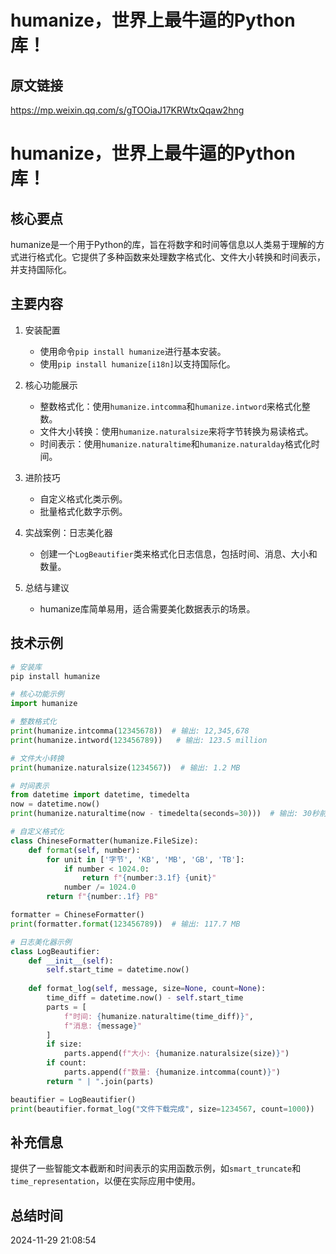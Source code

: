 # humanize，世界上最牛逼的Python库！

## 原文链接
https://mp.weixin.qq.com/s/gTOOiaJ17KRWtxQqaw2hng

# humanize，世界上最牛逼的Python库！

## 核心要点
humanize是一个用于Python的库，旨在将数字和时间等信息以人类易于理解的方式进行格式化。它提供了多种函数来处理数字格式化、文件大小转换和时间表示，并支持国际化。

## 主要内容
1. 安装配置
   - 使用命令`pip install humanize`进行基本安装。
   - 使用`pip install humanize[i18n]`以支持国际化。

2. 核心功能展示
   - 整数格式化：使用`humanize.intcomma`和`humanize.intword`来格式化整数。
   - 文件大小转换：使用`humanize.naturalsize`来将字节转换为易读格式。
   - 时间表示：使用`humanize.naturaltime`和`humanize.naturalday`格式化时间。

3. 进阶技巧
   - 自定义格式化类示例。
   - 批量格式化数字示例。

4. 实战案例：日志美化器
   - 创建一个`LogBeautifier`类来格式化日志信息，包括时间、消息、大小和数量。

5. 总结与建议
   - humanize库简单易用，适合需要美化数据表示的场景。

## 技术示例
```python
# 安装库
pip install humanize

# 核心功能示例
import humanize

# 整数格式化
print(humanize.intcomma(12345678))  # 输出: 12,345,678
print(humanize.intword(123456789))   # 输出: 123.5 million

# 文件大小转换
print(humanize.naturalsize(1234567))  # 输出: 1.2 MB

# 时间表示
from datetime import datetime, timedelta
now = datetime.now()
print(humanize.naturaltime(now - timedelta(seconds=30)))  # 输出: 30秒前

# 自定义格式化
class ChineseFormatter(humanize.FileSize):
    def format(self, number):
        for unit in ['字节', 'KB', 'MB', 'GB', 'TB']:
            if number < 1024.0:
                return f"{number:3.1f} {unit}"
            number /= 1024.0
        return f"{number:.1f} PB"

formatter = ChineseFormatter()
print(formatter.format(123456789))  # 输出: 117.7 MB

# 日志美化器示例
class LogBeautifier:
    def __init__(self):
        self.start_time = datetime.now()
        
    def format_log(self, message, size=None, count=None):
        time_diff = datetime.now() - self.start_time
        parts = [
            f"时间: {humanize.naturaltime(time_diff)}",
            f"消息: {message}"
        ]
        if size:
            parts.append(f"大小: {humanize.naturalsize(size)}")
        if count:
            parts.append(f"数量: {humanize.intcomma(count)}")
        return " | ".join(parts)

beautifier = LogBeautifier()
print(beautifier.format_log("文件下载完成", size=1234567, count=1000))
```

## 补充信息
提供了一些智能文本截断和时间表示的实用函数示例，如`smart_truncate`和`time_representation`，以便在实际应用中使用。

## 总结时间
2024-11-29 21:08:54
